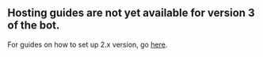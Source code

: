 ## Hosting guides are not yet available for version 3 of the bot.

For guides on how to set up 2.x version, go [here](https://nadekobot.readthedocs.io/en/latest).